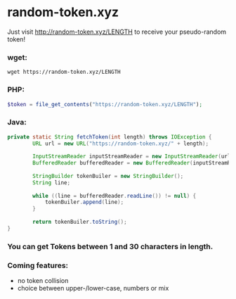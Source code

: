 # random-token.xyz

Just visit http://random-token.xyz/LENGTH to receive your pseudo-random token!

### wget: ###
`wget https://random-token.xyz/LENGTH`
### PHP: ###
``` php
$token = file_get_contents("https://random-token.xyz/LENGTH");
```
### Java: ###
``` java
private static String fetchToken(int length) throws IOException {
        URL url = new URL("https://random-token.xyz/" + length);
        
        InputStreamReader inputStreamReader = new InputStreamReader(url.openStream());
        BufferedReader bufferedReader = new BufferedReader(inputStreamReader);
        
        StringBuilder tokenBuiler = new StringBuilder();
        String line;
        
        while ((line = bufferedReader.readLine()) != null) {
            tokenBuiler.append(line);
        }
        
        return tokenBuiler.toString();
}
```

### You can get Tokens between 1 and 30 characters in length. ###




### Coming features: ###
  - no token collision
  - choice between upper-/lower-case, numbers or mix
